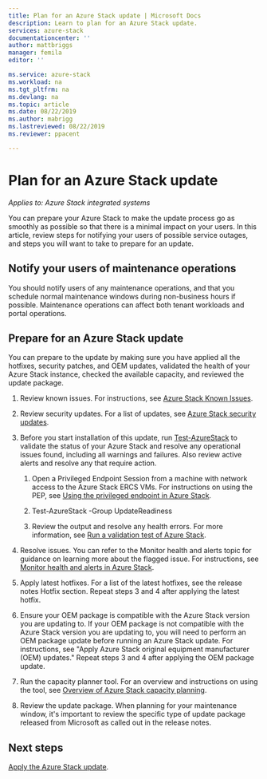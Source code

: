 ```yaml
---
title: Plan for an Azure Stack update | Microsoft Docs
description: Learn to plan for an Azure Stack update.
services: azure-stack
documentationcenter: ''
author: mattbriggs
manager: femila
editor: ''

ms.service: azure-stack
ms.workload: na
ms.tgt_pltfrm: na
ms.devlang: na
ms.topic: article
ms.date: 08/22/2019
ms.author: mabrigg
ms.lastreviewed: 08/22/2019
ms.reviewer: ppacent 

---
```


# Plan for an Azure Stack update

*Applies to: Azure Stack integrated systems*

You can prepare your Azure Stack to make the update process go as smoothly as possible so that there is a minimal impact on your users. In this article, review steps for notifying your users of possible service outages, and steps you will want to take to prepare for an update.

## Notify your users of maintenance operations

You should notify users of any maintenance operations, and that you schedule normal maintenance windows during non-business hours if possible. Maintenance operations can affect both tenant workloads and portal operations.

## Prepare for an Azure Stack update

You can prepare to the update by making sure you have applied all the hotfixes, security patches, and OEM updates, validated the health of your Azure Stack instance, checked the available capacity, and reviewed the update package.

1. Review known issues. For instructions, see [Azure Stack Known Issues](https://docs.microsoft.com/azure-stack/operator/azure-stack-release-notes-known-issues-1907).

2. Review security updates. For a list of updates, see [Azure Stack security updates](https://docs.microsoft.com/azure-stack/operator/azure-stack-release-notes-security-updates-1907).

3. Before you start installation of this update, run [Test-AzureStack](https://docs.microsoft.com/azure-stack/operator/azure-stack-diagnostic-test) to validate the status of your Azure Stack and resolve any operational issues found, including all warnings and failures. Also review active alerts and resolve any that require action.

    1. Open a Privileged Endpoint Session from a machine with network access to the Azure Stack ERCS VMs. For instructions on using the PEP, see [Using the privileged endpoint in Azure Stack](https://docs.microsoft.com/azure-stack/operator/azure-stack-privileged-endpoint).

    2. Test-AzureStack -Group UpdateReadiness

    3. Review the output and resolve any health errors. For more information, see [Run a validation test of Azure Stack](https://docs.microsoft.com/azure-stack/operator/azure-stack-diagnostic-test).

4. Resolve issues. You can refer to the Monitor health and alerts topic for guidance on learning more about the flagged issue. For instructions, see [Monitor health and alerts in Azure Stack](https://docs.microsoft.com/azure-stack/operator/azure-stack-monitor-health).

5. Apply latest hotfixes. For a list of the latest hotfixes, see the release notes Hotfix section. Repeat steps 3 and 4 after applying the latest hotfix.

6. Ensure your OEM package is compatible with the Azure Stack version you are updating to. If your OEM package is not compatible with the Azure Stack version you are updating to, you will need to perform an OEM package update before running an Azure Stack update. For instructions, see "Apply Azure Stack original equipment manufacturer (OEM) updates." Repeat steps 3 and 4 after applying the OEM package update.

7. Run the capacity planner tool. For an overview and instructions on using the tool, see [Overview of Azure Stack capacity planning](https://docs.microsoft.com/azure-stack/operator/azure-stack-capacity-planning-overview).

8. Review the update package. When planning for your maintenance window, it's important to review the specific type of update package released from Microsoft as called out in the release notes.

## Next steps

[Apply the Azure Stack update](azure-stack-apply-updates.md).
